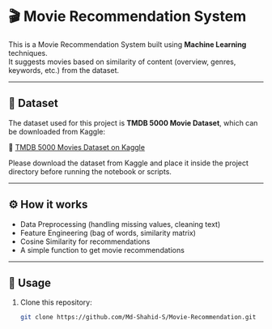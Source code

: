 # 🎬 Movie Recommendation System

This is a Movie Recommendation System built using **Machine Learning** techniques.  
It suggests movies based on similarity of content (overview, genres, keywords, etc.) from the dataset.

---

## 📂 Dataset
The dataset used for this project is **TMDB 5000 Movie Dataset**, which can be downloaded from Kaggle:

🔗 [TMDB 5000 Movies Dataset on Kaggle](https://www.kaggle.com/datasets/tmdb/tmdb-movie-metadata)

Please download the dataset from Kaggle and place it inside the project directory before running the notebook or scripts.

---

## ⚙️ How it works
- Data Preprocessing (handling missing values, cleaning text)
- Feature Engineering (bag of words, similarity matrix)
- Cosine Similarity for recommendations
- A simple function to get movie recommendations

---

## 🚀 Usage
1. Clone this repository:
   ```bash
   git clone https://github.com/Md-Shahid-S/Movie-Recommendation.git

